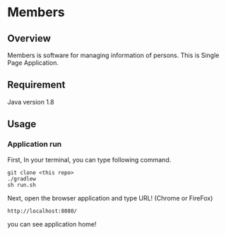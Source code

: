 # Members
## Overview
Members is software for managing information of persons. This is Single Page Application.
## Requirement
Java version 1.8
## Usage
### Application run
First, In your terminal, you can type following command.
```
git clone <this repo>
./gradlew
sh run.sh
```
Next, open the browser application and type URL! (Chrome or FireFox)
```
http://localhost:8080/
```
you can see application home!
